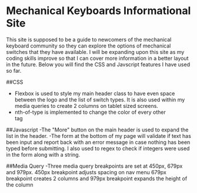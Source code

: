 # Mechanical Keyboards Informational Site

This site is supposed to be a guide to newcomers of the mechanical keyboard community so they can explore the options of mechanical switches that they have available. I will be expanding upon this site as my coding skills improve so that I can cover more information in a better layout in the future.
Below you will find the CSS and Javscript features I have used so far.

##CSS
- Flexbox is used to style my main header class to have even space between the logo and the list of switch types. It is also used within my media queries to create 2 columns on tablet sized screens.
- nth-of-type is implemented to change the color of every other <article> tag

##Javascript
-The "More" button on the main header is used to expand the list in the header. 
-The form at the bottom of my page will validate if text has been input and report back with an error message in case nothing has been typed before submitting. I also used to regex to check if integers were used in the form along with a string.

##Media Query
-Three media query breakpoints are set at 450px, 679px and 979px. 450px breakpoint adjusts spacing on nav menu
679px breakpoint creates 2 columns and 979px breakpoint expands the height of the column